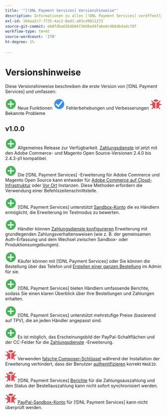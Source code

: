 ```yaml
---
title: '"[!DNL Payment Services] Versionshinweise"'
description: Informationen zu allen [!DNL Payment Services] veröffentlicht.
exl-id: 104aa2c7-7735-4ac2-8ed1-a03cd9911273
source-git-commit: eb8fdba65b4b64730d0ad4fa6e0c9b64bdadc7df
workflow-type: tm+mt
source-wordcount: '270'
ht-degree: 1%

---
```


# Versionshinweise

Diese Versionshinweise beschreiben die erste Version von [!DNL Payment Services] und umfassen:

![Neu](../assets/new.svg) Neue Funktionen
![Problem behoben](../assets/fix.svg) Fehlerbehebungen und Verbesserungen
![Bekanntes Problem](../assets/bug.svg) Bekannte Probleme

## v1.0.0

![Neu](../assets/new.svg)<!-- Issue PAY-2127 --> Allgemeines Release zur Verfügbarkeit. [Zahlungsdienste](https://marketplace.magento.com/magento-payment-services.html) ist jetzt mit den Adobe Commerce- und Magento Open Source-Versionen 2.4.0 bis 2.4.3-p1 kompatibel.

![Neu](../assets/new.svg)<!-- Issue PAY-124 --> Die [!DNL Payment Services] -Erweiterung für Adobe Commerce und Magento Open Source kann entweder für [Adobe Commerce auf Cloud-Infrastruktur](install.md#magento-commerce-cloud) oder [Vor Ort](install.md#on-premises) Instanzen. Diese Methoden erfordern die Verwendung einer Befehlszeilenschnittstelle.

![Neu](../assets/new.svg)<!-- Issue PAY-1986 --> [!DNL Payment Services] unterstützt [Sandbox-Konto](onboard.md#enable-sandbox-testing) die es Händlern ermöglicht, die Erweiterung im Testmodus zu bewerten.

![Neu](../assets/new.svg)<!-- Issue PAY-666 --> Händler können [Zahlungsdienste konfigurieren](configure-admin.md) Erweiterung mit grundlegenden Zahlungsverhaltensweisen (wie z. B. der gemeinsamen Auth-Erfassung und dem Wechsel zwischen Sandbox- oder Produktionsumgebungen).

![Neu](../assets/new.svg)<!-- Issue PAY-780 --> Käufer können mit [!DNL Payment Services] oder Sie können die Bestellung über das Telefon und [Erstellen einer ganzen Bestellung](create-order.md) im Admin für sie.

![Neu](../assets/new.svg)<!-- Issue PAY-1856 --> [!DNL Payment Services] bieten Händlern umfassende Berichte, sodass Sie einen klaren Überblick über Ihre Bestellungen und Zahlungen erhalten.

![Neu](../assets/new.svg)<!-- Issue PAY-311 --> [!DNL Payment Services] unterstützt mehrstufige Preise (basierend auf TPV), die an jeden Händler angepasst sind.

![Neu](../assets/new.svg)<!-- Issue PAY-1443 --> Es ist möglich, das Erscheinungsbild der PayPal-Schaltflächen und der CC-Felder für die [Zahlungsdienste](https://devdocs.magento.com/payment-services/customize-buttons-messaging.html) -Erweiterung.

![Bekanntes Problem](../assets/bug.svg)<!-- Issue PAY-2473 --> Verwenden [falsche Composer-Schlüssel](https://support.magento.com/hc/en-us/articles/4406603542541) während der Installation der Erweiterung verhindert, dass der Benutzer [authentifizieren](https://devdocs.magento.com/guides/v2.4/install-gde/prereq/connect-auth.html) korrekt `MAGEID`.

![Bekanntes Problem](../assets/bug.svg)<!-- Issue PAY-2474 --> [!DNL Payment Services] [Berichte](https://support.magento.com/hc/en-us/articles/4406114741517) für die Zahlungsauszahlung und den Status der Bestellauszahlung kann nicht sofort synchronisiert werden.

![Bekanntes Problem](../assets/bug.svg)<!-- Issue PAY-2475 --> [PayPal-Sandbox-Konto](https://support.magento.com/hc/en-us/articles/4406954952461) für [!DNL Payment Services] kann nicht überprüft werden.
